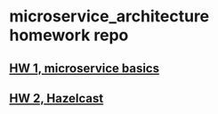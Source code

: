 # microservice_architecture homework repo

## [HW 1, microservice basics](https://github.com/maxymkuz/microservise_architecture/tree/micro_basics)
## [HW 2, Hazelcast](https://github.com/maxymkuz/microservise_architecture/tree/2_hazelcast)
